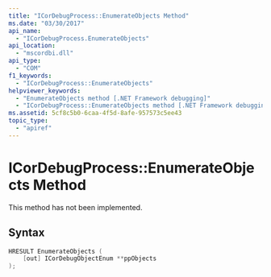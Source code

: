 ```yaml
---
title: "ICorDebugProcess::EnumerateObjects Method"
ms.date: "03/30/2017"
api_name: 
  - "ICorDebugProcess.EnumerateObjects"
api_location: 
  - "mscordbi.dll"
api_type: 
  - "COM"
f1_keywords: 
  - "ICorDebugProcess::EnumerateObjects"
helpviewer_keywords: 
  - "EnumerateObjects method [.NET Framework debugging]"
  - "ICorDebugProcess::EnumerateObjects method [.NET Framework debugging]"
ms.assetid: 5cf8c5b0-6caa-4f5d-8afe-957573c5ee43
topic_type: 
  - "apiref"
---
```

# ICorDebugProcess::EnumerateObjects Method
This method has not been implemented.  
  
## Syntax  
  
```cpp  
HRESULT EnumerateObjects (  
    [out] ICorDebugObjectEnum **ppObjects  
);  
```
